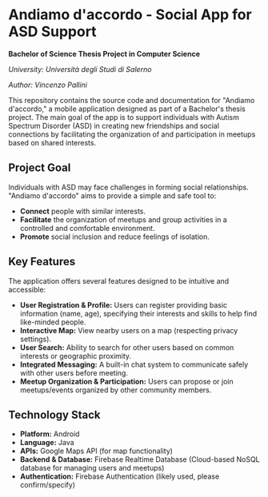 # Andiamo d'accordo - Social App for ASD Support

**Bachelor of Science Thesis Project in Computer Science**

*University: Università degli Studi di Salerno*

*Author: Vincenzo Pallini*

This repository contains the source code and documentation for "Andiamo d'accordo," a mobile application designed as part of a Bachelor's thesis project. The main goal of the app is to support individuals with Autism Spectrum Disorder (ASD) in creating new friendships and social connections by facilitating the organization of and participation in meetups based on shared interests.

## Project Goal

Individuals with ASD may face challenges in forming social relationships. "Andiamo d'accordo" aims to provide a simple and safe tool to:

* **Connect** people with similar interests.
* **Facilitate** the organization of meetups and group activities in a controlled and comfortable environment.
* **Promote** social inclusion and reduce feelings of isolation.

## Key Features

The application offers several features designed to be intuitive and accessible:

* **User Registration & Profile:** Users can register providing basic information (name, age), specifying their interests and skills to help find like-minded people.
* **Interactive Map:** View nearby users on a map (respecting privacy settings).
* **User Search:** Ability to search for other users based on common interests or geographic proximity.
* **Integrated Messaging:** A built-in chat system to communicate safely with other users before meeting.
* **Meetup Organization & Participation:** Users can propose or join meetups/events organized by other community members.

## Technology Stack

* **Platform:** Android
* **Language:** Java
* **APIs:** Google Maps API (for map functionality)
* **Backend & Database:** Firebase Realtime Database (Cloud-based NoSQL database for managing users and meetups)
* **Authentication:** Firebase Authentication (likely used, please confirm/specify)
